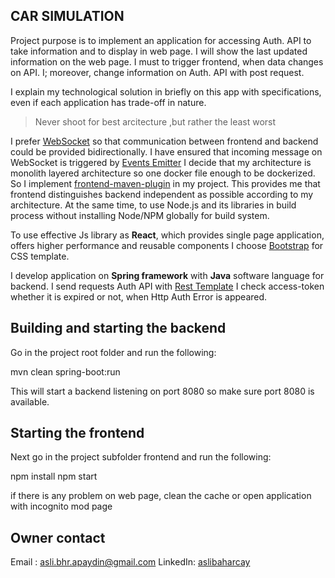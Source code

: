 ## CAR SIMULATION

Project purpose is to implement an application for accessing Auth. API to take information and to display in web page.
I will show the last updated information on the web page. I must to trigger frontend, when data changes on API.
I; moreover, change information on Auth. API with post request.

I explain my technological solution in briefly on this app with specifications, even if each application has trade-off in nature.

>Never shoot for best arcitecture ,but rather the least worst

I prefer [WebSocket](https://developer.mozilla.org/en-US/docs/Web/API/WebSockets_API) so that communication between frontend and backend could be provided bidirectionally.
I have ensured that incoming message on WebSocket is triggered by [Events Emitter](https://www.npmjs.com/package/events)
I decide that my architecture is monolith layered architecture so one docker file enough to be dockerized.
So I implement [frontend-maven-plugin](https://github.com/eirslett/frontend-maven-plugin) in my project.
This provides me that frontend distinguishes backend independent as possible according to my architecture.
At the same time, to use Node.js and its libraries in build process without installing Node/NPM globally for build system.

To use effective Js library as **React**, which provides single page application, offers higher performance and reusable components
I choose  [Bootstrap](https://getbootstrap.com/) for CSS template.

I develop application on **Spring framework** with **Java** software language for backend. I send requests Auth API with [Rest Template](https://docs.spring.io/spring-framework/docs/current/javadoc-api/org/springframework/web/client/RestTemplate.html)
I check access-token whether it is expired or not, when Http Auth Error is appeared.

## Building and starting the backend

Go in the project root folder and run the following:

mvn clean spring-boot:run

This will start a backend listening on port 8080 so make sure port 8080 is available.


## Starting the frontend
Next go in the project subfolder frontend and run the following:

npm install
npm start

if there is any problem on web page, clean the cache or open application with incognito mod page

## Owner contact
Email : [asli.bhr.apaydin@gmail.com](mailto:asli.bhr.apaydin@gmail.com)
LinkedIn: [aslibaharcay](https://www.linkedin.com/in/asl%C4%B1-bahar-%C3%A7ay-7b0b7779/)
